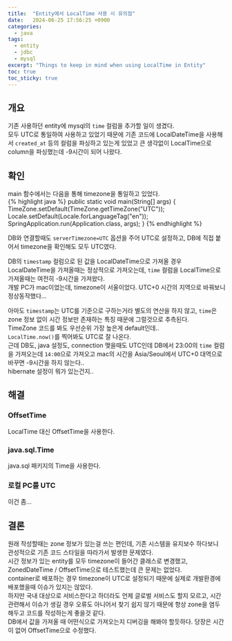```yaml
---
title:  "Entity에서 LocalTime 사용 시 유의점"
date:   2024-06-25 17:56:25 +0900
categories:
  - java
tags:
  - entity
  - jdbc
  - mysql
excerpt: "Things to keep in mind when using LocalTime in Entity"
toc: true
toc_sticky: true
---
```

## 개요
기존 사용하던 entity에 mysql의 `time` 컬럼을 추가할 일이 생겼다.    
모두 UTC로 통일하여 사용하고 있었기 때문에 기존 코드에 LocalDateTime을 사용해서 `created_at` 등의 컬럼을 파싱하고 있는게 있었고 큰 생각없이 LocalTime으로 column을 파싱했는데 -9시간이 되어 나왔다.  

## 확인
main 함수에서는 다음을 통해 timezone을 통일하고 있었다.  
{% highlight java %}
public static void main(String[] args) {
    TimeZone.setDefault(TimeZone.getTimeZone("UTC"));
    Locale.setDefault(Locale.forLanguageTag("en"));
    SpringApplication.run(Application.class, args);
}
{% endhighlight %}

DB와 연결할때도 `serverTimezone=UTC` 옵션을 주어 UTC로 설정하고, DB에 직접 붙어서 timezone을 확인해도 모두 UTC였다.  

DB의 `timestamp` 컬럼으로 된 값을 LocalDateTime으로 가져올 경우 LocalDateTime을 가져올때는 정상적으로 가져오는데, `time` 컬럼을 LocalTime으로 가져올때는 여전히 -9시간을 가져왔다.  
개발 PC가 mac이었는데, timezone이 서울이었다. UTC+0 시간의 지역으로 바꿔보니 정상동작했다...  

아마도 `timestamp`는 UTC를 기준으로 구하는거라 별도의 연산을 하지 않고, `time`은 zone 정보 없이 시간 정보만 존재하는 특징 때문에 그럴것으로 추측된다.  
TimeZone 코드를 봐도 우선순위 가장 높은게 default인데..  
`LocalTime.now()`를 찍어봐도 UTC로 잘 나온다.  
근데 DB도, java 설정도, connection 맺을때도 UTC인데 DB에서 23:00의 `time` 컬럼을 가져오는데 `14:00`으로 가져오고 mac의 시간을 Asia/Seoul에서 UTC+0 대역으로 바꾸면 -9시간을 하지 않는다..  
hibernate 설정이 뭐가 있는건지..  


## 해결
### OffsetTime
LocalTime 대신 OffsetTime을 사용한다.  

### java.sql.Time
java.sql 패키지의 Time을 사용한다.

### 로컬 PC를 UTC
이건 좀...

## 결론
원래 작성할때는 zone 정보가 있는걸 쓰는 편인데, 기존 시스템을 유지보수 하다보니 관성적으로 기존 코드 스타일을 따라가서 발생한 문제였다.  
시간 정보가 있는 entity를 모두 timezone이 들어간 클래스로 변경했고, ZonedDateTime / OffsetTime으로 테스트했는데 큰 문제는 없었다.  
container로 배포하는 경우 timezone이 UTC로 설정되기 때문에 실제로 개발환경에 배포했을때 이슈가 있지는 않았다.   
하지만 국내 대상으로 서비스한다고 하더라도 언제 글로벌 서비스도 할지 모르고, 시간 관련해서 이슈가 생길 경우 오류도 아니어서 찾기 쉽지 않기 때문에 항상 zone을 염두해두고 코드를 작성하는게 좋을것 같다.  
DB에서 값을 가져올 때 어떤식으로 가져오는지 디버깅을 해봐야 할듯하다. 당장은 시간이 없어 OffsetTime으로 수정했다.
